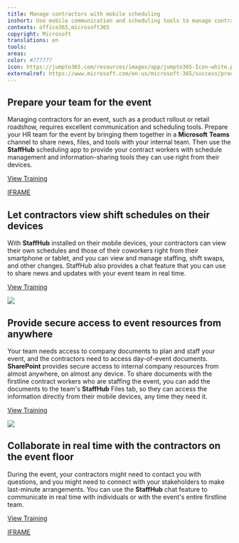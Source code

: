 ```yaml
---
title: Manage contractors with mobile scheduling
inshort: Use mobile communication and scheduling tools to manage contract worker staffing at an event.
contexts: office365,microsoft365
copyright: Microsoft
translations: en
tools: 
areas: 
color: #777777
icon: https://jumpto365.com/resources/images/app/jumpto365-Icon-white.png
externalref: https://www.microsoft.com/en-us/microsoft-365/success/productivitylibrary/manage-contractors-with-mobile-scheduling
---
```


## Prepare your team for the event

Managing contractors for an event, such as a product rollout or retail roadshow, requires excellent communication and scheduling tools. Prepare your HR team for the event by bringing them together in a **Microsoft** **Teams** channel to share news, files, and tools with your internal team. Then use the **StaffHub** scheduling app to provide your contract workers with schedule management and information-sharing tools they can use right from their devices.

[View Training](https://support.office.com/article/Microsoft-Teams-Quick-Start-422bf3aa-9ae8-46f1-83a2-e65720e1a34d)

[IFRAME](https://www.microsoft.com/en-us/videoplayer/embed/RE1Tmr7)

## Let contractors view shift schedules on their devices

With **StaffHub** installed on their mobile devices, your contractors can view their own schedules and those of their coworkers right from their smartphone or tablet, and you can view and manage staffing, shift swaps, and other changes. StaffHub also provides a chat feature that you can use to share news and updates with your event team in real time.

[View Training](https://support.office.com/article/Request-and-approve-shift-swaps-in-Microsoft-StaffHub-d72d98ec-c48b-4e8c-a037-57579789a1fc)

![](http://img-prod-cms-rt-microsoft-com.akamaized.net/cms/api/am/imageFileData/RE1NOWr?ver=d3cc)

## Provide secure access to event resources from anywhere

Your team needs access to company documents to plan and staff your event, and the contractors need to access day-of-event documents. **SharePoint** provides secure access to internal company resources from almost anywhere, on almost any device. To share documents with the firstline contract workers who are staffing the event, you can add the documents to the team's **StaffHub** Files tab, so they can access the information directly from their mobile devices, any time they need it.

[View Training](https://support.office.com/article/Get-started-with-SharePoint-909ec2f0-05c8-4e92-8ad3-3f8b0b6cf261)

![](http://img-prod-cms-rt-microsoft-com.akamaized.net/cms/api/am/imageFileData/RE1NOht?ver=dffe)

## Collaborate in real time with the contractors on the event floor

During the event, your contractors might need to contact you with questions, and you might need to connect with your stakeholders to make last-minute arrangements. You can use the **StaffHub** chat feature to communicate in real time with individuals or with the event's entire firstline team.

[View Training](https://staffhub.ms/what-it-is)

[IFRAME](https://www.microsoft.com/en-us/videoplayer/embed/RE1TjQX)

